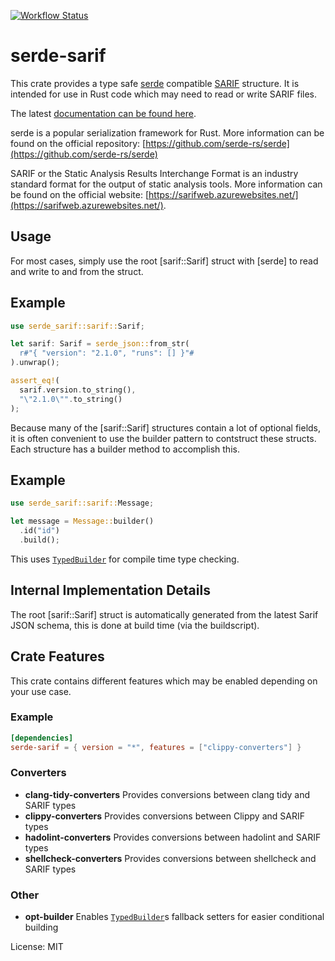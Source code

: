 [![Workflow Status](https://github.com/psastras/sarif-rs/workflows/main/badge.svg)](https://github.com/psastras/sarif-rs/actions?query=workflow%3A%22main%22)

# serde-sarif

This crate provides a type safe [serde](https://serde.rs/) compatible
[SARIF](https://sarifweb.azurewebsites.net/) structure. It is intended for use
in Rust code which may need to read or write SARIF files.

The latest [documentation can be found here](https://docs.rs/serde_sarif).

serde is a popular serialization framework for Rust. More information can be
found on the official repository:
[https://github.com/serde-rs/serde](https://github.com/serde-rs/serde)

SARIF or the Static Analysis Results Interchange Format is an industry standard
format for the output of static analysis tools. More information can be found on
the official website:
[https://sarifweb.azurewebsites.net/](https://sarifweb.azurewebsites.net/).

## Usage

For most cases, simply use the root [sarif::Sarif] struct with [serde] to read
and write to and from the struct.

## Example

```rust
use serde_sarif::sarif::Sarif;

let sarif: Sarif = serde_json::from_str(
  r#"{ "version": "2.1.0", "runs": [] }"#
).unwrap();

assert_eq!(
  sarif.version.to_string(),
  "\"2.1.0\"".to_string()
);
```

Because many of the [sarif::Sarif] structures contain a lot of optional fields,
it is often convenient to use the builder pattern to contstruct these structs.
Each structure has a builder method to accomplish this.

## Example

```rust
use serde_sarif::sarif::Message;

let message = Message::builder()
  .id("id")
  .build();
```

This uses [`TypedBuilder`](https://docs.rs/typed-builder/latest/typed_builder/derive.TypedBuilder.html)
for compile time type checking.

## Internal Implementation Details

The root [sarif::Sarif] struct is automatically generated from the latest Sarif
JSON schema, this is done at build time (via the buildscript).

## Crate Features

This crate contains different features which may be enabled depending on your
use case.

### Example

```toml
[dependencies]
serde-sarif = { version = "*", features = ["clippy-converters"] }
```

### Converters

- **clang-tidy-converters** Provides conversions between clang tidy and SARIF
  types
- **clippy-converters** Provides conversions between Clippy and SARIF types
- **hadolint-converters** Provides conversions between hadolint and SARIF types
- **shellcheck-converters** Provides conversions between shellcheck and SARIF
  types

### Other

- **opt-builder** Enables 
  [`TypedBuilder`](https://docs.rs/typed-builder/latest/typed_builder/derive.TypedBuilder.html#customization-with-attributes)s
  fallback setters for easier conditional building

License: MIT
